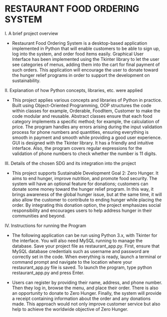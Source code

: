 # RESTAURANT FOOD ORDERING SYSTEM

I. A brief project overview
- Restaurant Food Ordering System is a desktop-based application implemented in Python that will enable customers to be able to sign up, log into the system, and order food items easily. Graphical User Interface has been implemented using the Tkinter library to let the user see categories of menus, adding them into the cart for final payment of such orders. This application will encourage the user to donate toward the hunger relief programs in order to support the development on sustainability.

II. Explanation of how Python concepts, libraries, etc. were applied
- This project applies various concepts and libraries of Python in practice. Built using Object-Oriented Programming, OOP structures the code within classes for example, Orderable, FoodItem, Customer to make the code modular and reusable. Abstract classes ensure that each food category implements a specific method; for example, the calculation of price. The program handles any errors arising during the input validation process for phone numbers and quantities, ensuring everything is smooth in payment and smooth while providing a good user experience. GUI is designed with the Tkinter library. It has a friendly and intuitive interface. Also, the program covers regular expressions for the validation of phone numbers to check whether the number is 11 digits.

III. Details of the chosen SDG and its integration into the project
- This project supports Sustainable Development Goal 2: Zero Hunger. It aims to end hunger, improve nutrition, and promote food security. The system will have an optional feature for donations; customers can donate some money toward the hunger relief program. In this way, it brings awareness of the global hunger issue, but at the same time, it will also allow the customer to contribute to ending hunger while placing the order. By integrating this donation option, the project emphasizes social responsibility and encourages users to help address hunger in their communities and beyond.

IV. Instructions for running the Program
- The following application can be run using Python 3.x, with Tkinter for the interface. You will also need MySQL running to manage the database. Save your project file as restaurant_app.py. First, ensure that MySQL database credentials such as username and password are correctly set in the code. When everything is ready, launch a terminal or command prompt and navigate to the location where your restaurant_app.py file is saved. To launch the program, type python restaurant_app.py and press Enter.

- Users can register by providing their name, address, and phone number. Then they log in, browse the menu, and place their order. There is also an opportunity to donate to Zero Hunger. Finally, the system will provide a receipt containing information about the order and any donations made. This approach would not only improve customer service but also help to achieve the worldwide objective of Zero Hunger.
